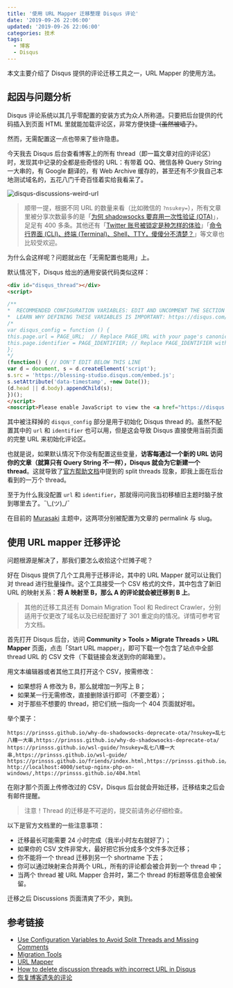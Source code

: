 ```yaml
---
title: '使用 URL Mapper 迁移整理 Disqus 评论'
date: '2019-09-26 22:06:00'
updated: '2019-09-26 22:06:00'
categories: 技术
tags:
  - 博客
  - Disqus
---
```


本文主要介绍了 Disqus 提供的评论迁移工具之一，URL Mapper 的使用方法。

<!--more-->

## 起因与问题分析

Disqus 评论系统以其几乎零配置的安装方式为众人所称道。只要把后台提供的代码插入到页面 HTML 里就能加载评论区，非常方便快捷~~（虽然被墙了）~~。

然而，无需配置这一点也带来了些许隐患。

今天我去 Disqus 后台查看博客上的所有 thread（即一篇文章对应的评论区）时，发现其中记录的全都是些奇怪的 URL：有带着 QQ、微信各种 Query String 一大串的，有 Google 翻译的，有 Web Archive 缓存的，甚至还有不少我自己本地测试域名的，五花八门千奇百怪着实给我看呆了。

![disqus-discussions-weird-url](https://img.prin.studio/images/2019/09/26/disqus-discussions-weird-url.png)

> 顺带一提，根据不同 URL 的数量来看（比如微信的 `?nsukey=`），所有文章里被分享次数最多的是「[为何 shadowsocks 要弃用一次性验证 (OTA)](https://prinsss.github.io/why-do-shadowsocks-deprecate-ota/)」，足足有 400 多条。其他还有「[Twitter 账号被锁定是种怎样的体验](https://prinsss.github.io/twitter-account-has-been-locked/)」「[命令行界面 (CLI)、终端 (Terminal)、Shell、TTY，傻傻分不清楚？](https://prinsss.github.io/the-difference-between-cli-terminal-shell-tty/)」等文章也比较受欢迎。

为什么会这样呢？问题就出在「无需配置也能用」上。

默认情况下，Disqus 给出的通用安装代码类似这样：

```html
<div id="disqus_thread"></div>
<script>

/**
*  RECOMMENDED CONFIGURATION VARIABLES: EDIT AND UNCOMMENT THE SECTION BELOW TO INSERT DYNAMIC VALUES FROM YOUR PLATFORM OR CMS.
*  LEARN WHY DEFINING THESE VARIABLES IS IMPORTANT: https://disqus.com/admin/universalcode/#configuration-variables*/
/*
var disqus_config = function () {
this.page.url = PAGE_URL;  // Replace PAGE_URL with your page's canonical URL variable
this.page.identifier = PAGE_IDENTIFIER; // Replace PAGE_IDENTIFIER with your page's unique identifier variable
};
*/
(function() { // DON'T EDIT BELOW THIS LINE
var d = document, s = d.createElement('script');
s.src = 'https://blessing-studio.disqus.com/embed.js';
s.setAttribute('data-timestamp', +new Date());
(d.head || d.body).appendChild(s);
})();
</script>
<noscript>Please enable JavaScript to view the <a href="https://disqus.com/?ref_noscript">comments powered by Disqus.</a></noscript>
```

其中被注释掉的 `disqus_config` 部分是用于初始化 Disqus thread 的。虽然不配置其中的 `url` 和 `identifier` 也可以用，但是这会导致 Disqus 直接使用当前页面的完整 URL 来初始化评论区。

也就是说，如果默认情况下你没有配置这些变量，**访客每通过一个新的 URL 访问你的文章（就算只有 Query String 不一样），Disqus 就会为它新建一个 thread**。这就导致了[官方帮助文档](https://help.disqus.com/en/articles/1717137-use-configuration-variables-to-avoid-split-threads-and-missing-comments)中提到的 split threads 现象，即我上面在后台看到的一万个 thread。

至于为什么我没配置 `url` 和 `identifier`，那就得问问我当初移植旧主题时脑子放到哪里去了。¯\\\_(ツ)_/¯

在目前的 [Murasaki](https://github.com/printempw/hexo-theme-murasaki) 主题中，这两项分别被配置为文章的 permalink 与 slug。

## 使用 URL mapper 迁移评论

问题根源是解决了，那我们要怎么收拾这个烂摊子呢？

好在 Disqus 提供了几个工具用于迁移评论，其中的 URL Mapper 就可以让我们对 thread 进行批量操作。这个工具接受一个 CSV 格式的文件，其中包含了新旧 URL 的映射关系：**将 A 映射至 B，那么 A 的评论就会被迁移到 B 上**。

> 其他的迁移工具还有 Domain Migration Tool 和 Redirect Crawler，分别适用于仅更改了域名以及已经配置好了 301 重定向的情况。详情可参考官方文档。

首先打开 Disqus 后台，访问 **Community > Tools > Migrate Threads > URL Mapper** 页面，点击「Start URL mapper」，即可下载一个包含了站点中全部 thread URL 的 CSV 文件（下载链接会发送到你的邮箱里）。

用文本编辑器或者其他工具打开这个 CSV，按需修改：

- 如果想将 A 修改为 B，那么就增加一列写上 B；
- 如果某一行无需修改，直接删除该行即可（不要空着）；
- 对于那些不想要的 thread，把它们统一指向一个 404 页面就好啦。

举个栗子：

```csv
https://prinsss.github.io/why-do-shadowsocks-deprecate-ota/?nsukey=乱七八糟一大串,https://prinsss.github.io/why-do-shadowsocks-deprecate-ota/
https://prinsss.github.io/wsl-guide/?nsukey=乱七八糟一大串,https://prinsss.github.io/wsl-guide/
https://prinsss.github.io/friends/index.html,https://prinsss.github.io/friends/
http://localhost:4000/setup-nginx-php-on-windows/,https://prinsss.github.io/404.html
```

在刚才那个页面上传修改过的 CSV，Disqus 后台就会开始迁移，迁移结束之后会有邮件提醒。

> 注意！Thread 的迁移是不可逆的，提交前请务必仔细检查。

以下是官方文档里的一些注意事项：

- 迁移最长可能需要 24 小时完成（我半小时左右就好了）；
- 如果你的 CSV 文件非常大，最好把它拆分成多个文件多次迁移；
- 你不能将一个 thread 迁移到另一个 shortname 下去；
- 你可以通过映射来合并两个 URL，所有的评论都会被合并到一个 thread 中；
- 当两个 thread 被 URL Mapper 合并时，第二个 thread 的标题等信息会被保留。

迁移之后 Discussions 页面清爽了不少，爽到。

## 参考链接

- [Use Configuration Variables to Avoid Split Threads and Missing Comments](https://help.disqus.com/en/articles/1717137-use-configuration-variables-to-avoid-split-threads-and-missing-comments)
- [Migration Tools](https://help.disqus.com/en/articles/1717068-migration-tools)
- [URL Mapper](https://help.disqus.com/en/articles/1717129-url-mapper)
- [How to delete discussion threads with incorrect URL in Disqus](https://mycyberuniverse.com/how-delete-discussion-threads-incorrect-url-disqus.html)
- [恢复博客遗失的评论](https://xuanwo.io/2018/10/15/revocer-lost-blog-comments/)

